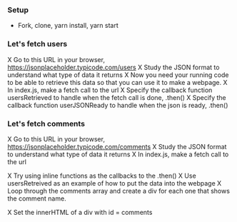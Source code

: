 ### Setup
  * Fork, clone, yarn install, yarn start
### Let's fetch users
  X Go to this URL in your browser, https://jsonplaceholder.typicode.com/users
  X Study the JSON format to understand what type of data it returns
  X Now you need your running code to be able to retrieve this data so that you can use it to make a webpage.
  X In index.js, make a fetch call to the url
  X Specify the callback function usersRetrieved to handle when the fetch call is done, .then()
  X Specify the callback function userJSONReady to handle when the json is ready, .then()

### Let's fetch comments
  X Go to this URL in your browser, https://jsonplaceholder.typicode.com/comments
  X Study the JSON format to understand what type of data it returns
  X In index.js, make a fetch call to the url

  X Try using inline functions as the callbacks to the .then()
  X Use usersRetreived as an example of how to put the data into the webpage
  X Loop through the comments array and create a div for each one that shows the comment name.

  X Set the innerHTML of a div with id = comments
